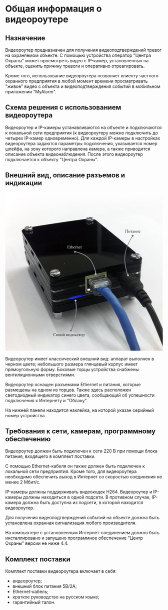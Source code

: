 # Общая информация о видеороутере

## Назначение

Видеороутер предназначен для получения видеоподтверждений тревог на охраняемом объекте. С помощью устройства оператор "Центра Охраны" может просмотреть видео с IP-камер, установленных на объекте, оценить причину тревоги и оперативно отреагировать. 

Кроме того, использование видеороутера позволяет клиенту частного охранного предприятия в любой момент времени просматривать "живое" видео с объекта и видеоподтверждения событий в мобильном приложении "MyAlarm".

## Схема решения с использованием видеороутера

Видеороутер и IP-камеры устанавливаются на объекте и подключаются к локальной сети предприятия (к видеороутеру можно подключить до четырех IP-камер одновременно). Для каждой IP-камеры в настройках видеороутера задаются параметры подключения, указывается номер шлейфа, на зону которого направлена камера, а также приводится описание объекта видеонаблюдения. После этого видеороутер подключается к объекту "Центра Охраны".

## Внешний вид, описание разъемов и индикации

![Внешний вид видеороутера][id-00-01]

Видеороутер имеет классический внешний вид: аппарат выполнен в черном цвете; небольшого размера глянцевый корпус имеет прямоугольную форму. Боковые торцы устройства снабжены вентиляционными отверстиями.

Видеороутер оснащен разъемами Ethernet и питания, которые размещены на одном из торцов. Также здесь расположен светодиодный индикатор синего цвета, сообщающий об успешности подключения к Интернету и "Облаку".

На нижней панели находится наклейка, на которой указан серийный номер устройства.

## Требования к сети, камерам, программному обеспечению

Видеороутер должен быть подключен к сети 220 В при помощи блока питания, входящего в комплект поставки. 

С помощью Ethernet-кабеля он также должен быть подключен к локальной сети предприятия. Кроме того, для видеороутера необходимо обеспечить выход в Интернет со скоростью соединения не менее 2 Мбит/с.

IP-камеры должны поддерживать видеокодек H264. Видеороутер и IP-камеры должны находиться в одной подсети. В противном случае, IP-камера должна быть доступна из подсети, в которой находится видеороутер.

Для получения видеоподтверждений событий на объекте должна быть установлена охранная сигнализация любого производителя. 

На компьютере с установленным Интернет-соединением должно быть инсталлировано и запущено программное обеспечение "Центр Охраны" версии не ниже 4.4.

## Комплект поставки

Комплект поставки видеороутера включает в себя:

* видеороутер;
* внешний блок питания 5В/2А;
* Ethernet-кабель;
* краткое руководство на русском языке;
* гарантийный талон.

[id-00-01]: img/vr-small.png "Внешний вид видеороутера"
